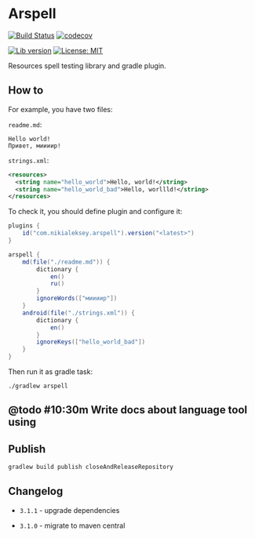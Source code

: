 # Arspell

[![Build Status](https://github.com/nikialeksey/arspell/actions/workflows/ci.yml/badge.svg)](https://github.com/nikialeksey/arspell/actions/)
[![codecov](https://codecov.io/gh/nikialeksey/arspell/branch/master/graph/badge.svg)](https://codecov.io/gh/nikialeksey/arspell)

[![Lib version](https://img.shields.io/maven-central/v/com.nikialeksey/arspell.svg?label=lib)](https://maven-badges.herokuapp.com/maven-central/com.nikialeksey/arspell)
[![License: MIT](https://img.shields.io/badge/License-MIT-yellow.svg)](https://github.com/nikialeksey/arspell/blob/master/LICENSE)

Resources spell testing library and gradle plugin.

## How to

For example, you have two files:

`readme.md`:
```text
Hello world!
Привет, миииир!
```
`strings.xml`:
```xml
<resources>
  <string name="hello_world">Hello, world!</string>  
  <string name="hello_world_bad">Hello, worllld!</string>
</resources>
```
To check it, you should define plugin and configure it:
```groovy
plugins {
    id("com.nikialeksey.arspell").version("<latest>")
}

arspell {
    md(file("./readme.md")) {
        dictionary {
            en()
            ru()
        }
        ignoreWords(["миииир"])
    }
    android(file("./strings.xml")) {
        dictionary {
            en()
        }
        ignoreKeys(["hello_world_bad"])
    }
}
```

Then run it as gradle task:
```shell
./gradlew arspell
```

## @todo #10:30m Write docs about language tool using

## Publish
```bash
gradlew build publish closeAndReleaseRepository
```

## Changelog

- `3.1.1` - upgrade dependencies

- `3.1.0` - migrate to maven central